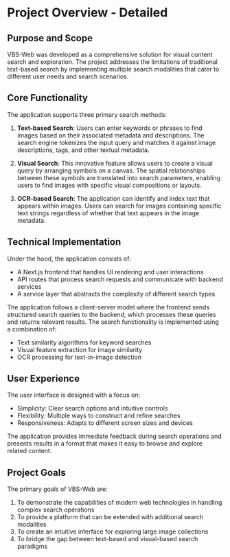 # Project Overview - Detailed

## Purpose and Scope

VBS-Web was developed as a comprehensive solution for visual content search and exploration. The project addresses the limitations of traditional text-based search by implementing multiple search modalities that cater to different user needs and search scenarios.

## Core Functionality

The application supports three primary search methods:

1. **Text-based Search**: Users can enter keywords or phrases to find images based on their associated metadata and descriptions. The search engine tokenizes the input query and matches it against image descriptions, tags, and other textual metadata.

2. **Visual Search**: This innovative feature allows users to create a visual query by arranging symbols on a canvas. The spatial relationships between these symbols are translated into search parameters, enabling users to find images with specific visual compositions or layouts.

3. **OCR-based Search**: The application can identify and index text that appears within images. Users can search for images containing specific text strings regardless of whether that text appears in the image metadata.

## Technical Implementation

Under the hood, the application consists of:

- A Next.js frontend that handles UI rendering and user interactions
- API routes that process search requests and communicate with backend services
- A service layer that abstracts the complexity of different search types

The application follows a client-server model where the frontend sends structured search queries to the backend, which processes these queries and returns relevant results. The search functionality is implemented using a combination of:

- Text similarity algorithms for keyword searches
- Visual feature extraction for image similarity
- OCR processing for text-in-image detection

## User Experience

The user interface is designed with a focus on:

- Simplicity: Clear search options and intuitive controls
- Flexibility: Multiple ways to construct and refine searches
- Responsiveness: Adapts to different screen sizes and devices

The application provides immediate feedback during search operations and presents results in a format that makes it easy to browse and explore related content.

## Project Goals

The primary goals of VBS-Web are:

1. To demonstrate the capabilities of modern web technologies in handling complex search operations
2. To provide a platform that can be extended with additional search modalities
3. To create an intuitive interface for exploring large image collections
4. To bridge the gap between text-based and visual-based search paradigms
